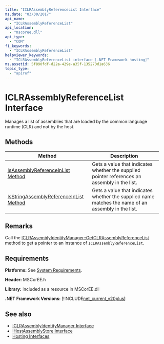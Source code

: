 ```yaml
---
title: "ICLRAssemblyReferenceList Interface"
ms.date: "03/30/2017"
api_name: 
  - "ICLRAssemblyReferenceList"
api_location: 
  - "mscoree.dll"
api_type: 
  - "COM"
f1_keywords: 
  - "ICLRAssemblyReferenceList"
helpviewer_keywords: 
  - "ICLRAssemblyReferenceList interface [.NET Framework hosting]"
ms.assetid: 5f890fdf-d22a-429e-a35f-135273d1a636
topic_type: 
  - "apiref"
---
```

# ICLRAssemblyReferenceList Interface
Manages a list of assemblies that are loaded by the common language runtime (CLR) and not by the host.  
  
## Methods  
  
|Method|Description|  
|------------|-----------------|  
|[IsAssemblyReferenceInList Method](../../../../docs/framework/unmanaged-api/hosting/iclrassemblyreferencelist-isassemblyreferenceinlist-method.md)|Gets a value that indicates whether the supplied pointer references an assembly in the list.|  
|[IsStringAssemblyReferenceInList Method](../../../../docs/framework/unmanaged-api/hosting/iclrassemblyreferencelist-isstringassemblyreferenceinlist-method.md)|Gets a value that indicates whether the supplied name matches the name of an assembly in the list.|  
  
## Remarks  
 Call the [ICLRAssemblyIdentityManager::GetCLRAssemblyReferenceList](../../../../docs/framework/unmanaged-api/hosting/iclrassemblyidentitymanager-getclrassemblyreferencelist-method.md) method to get a pointer to an instance of `ICLRAssemblyReferenceList`.  
  
## Requirements  
 **Platforms:** See [System Requirements](../../../../docs/framework/get-started/system-requirements.md).  
  
 **Header:** MSCorEE.h  
  
 **Library:** Included as a resource in MSCorEE.dll  
  
 **.NET Framework Versions:** [!INCLUDE[net_current_v20plus](../../../../includes/net-current-v20plus-md.md)]  
  
## See also

- [ICLRAssemblyIdentityManager Interface](../../../../docs/framework/unmanaged-api/hosting/iclrassemblyidentitymanager-interface.md)
- [IHostAssemblyStore Interface](../../../../docs/framework/unmanaged-api/hosting/ihostassemblystore-interface.md)
- [Hosting Interfaces](../../../../docs/framework/unmanaged-api/hosting/hosting-interfaces.md)
